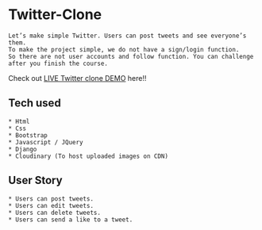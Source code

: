 # Twitter-Clone
```
Let’s make simple Twitter. Users can post tweets and see everyone’s them.
To make the project simple, we do not have a sign/login function.
So there are not user accounts and follow function. You can challenge after you finish the course.
```
Check out [LIVE Twitter clone DEMO](https://twitter-clone--justinpope91.repl.co/) here!!






## Tech used
```
* Html
* Css
* Bootstrap
* Javascript / JQuery
* Django
* Cloudinary (To host uploaded images on CDN)
```
## User Story
```
* Users can post tweets.
* Users can edit tweets.
* Users can delete tweets.
* Users can send a like to a tweet.
```
